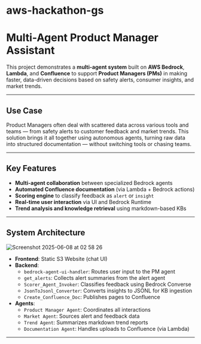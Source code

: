# aws-hackathon-gs

# Multi-Agent Product Manager Assistant

This project demonstrates a **multi-agent system** built on **AWS Bedrock**, **Lambda**, and **Confluence** to support **Product Managers (PMs)** in making faster, data-driven decisions based on safety alerts, consumer insights, and market trends.

---

##  Use Case

Product Managers often deal with scattered data across various tools and teams — from safety alerts to customer feedback and market trends. This solution brings it all together using autonomous agents, turning raw data into structured documentation — without switching tools or chasing teams.

---

##  Key Features

-  **Multi-agent collaboration** between specialized Bedrock agents
-  **Automated Confluence documentation** (via Lambda + Bedrock actions)
-  **Scoring engine** to classify feedback as `alert` or `insight`
-  **Real-time user interaction** via UI and Bedrock Runtime
-  **Trend analysis and knowledge retrieval** using markdown-based KBs

---

## System Architecture
![Screenshot 2025-06-08 at 02 58 26](https://github.ibm.com/AOttenbe/aws-hackathon-gs/assets/472411/eae4101d-dd9a-4107-b44b-8b58ea630eaf)

- **Frontend**: Static S3 Website (chat UI)
- **Backend**:
  - `bedrock-agent-ui-handler`: Routes user input to the PM agent
  - `get_alerts`: Collects alert summaries from the alert agent
  - `Scorer_Agent_Invoker`: Classifies feedback using Bedrock Converse
  - `JsonToJsonl_Converter`: Converts insights to JSONL for KB ingestion
  - `Create_Confluence_Doc`: Publishes pages to Confluence
- **Agents**:
  - `Product Manager Agent`: Coordinates all interactions
  - `Market Agent`: Sources alert and feedback data
  - `Trend Agent`: Summarizes markdown trend reports
  - `Documentation Agent`: Handles uploads to Confluence (via Lambda)

---
